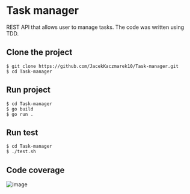 # Task manager

REST API that allows user to manage tasks. The code was written using TDD.

## Clone the project

```
$ git clone https://github.com/JacekKaczmarek10/Task-manager.git
$ cd Task-manager
```

## Run project

```
$ cd Task-manager
$ go build
$ go run .
```


## Run test

```
$ cd Task-manager
$ ./test.sh
```

## Code coverage

![image](https://github.com/JacekKaczmarek10/task-manager/assets/58121352/5fbdac61-18bf-4a97-bda2-0934bdcc09eb)

